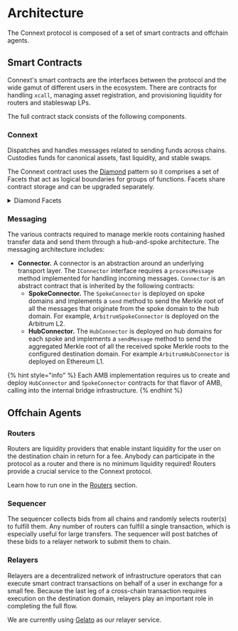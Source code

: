 # Architecture

The Connext protocol is composed of a set of smart contracts and offchain agents.

## Smart Contracts

Connext's smart contracts are the interfaces between the protocol and the wide gamut of different users in the ecosystem. There are contracts for handling `xcall`, managing asset registration, and provisioning liquidity for routers and stableswap LPs.

The full contract stack consists of the following components.

### Connext

Dispatches and handles messages related to sending funds across chains. Custodies funds for canonical assets, fast liquidity, and stable swaps.

The Connext contract uses the [Diamond](https://eips.ethereum.org/EIPS/eip-2535) pattern so it comprises a set of Facets that act as logical boundaries for groups of functions. Facets share contract storage and can be upgraded separately.

<details>

<summary>Diamond Facets</summary>

#### TokenFacet

Manages asset enrollment, stores mappings of adopted <-> local assets, exposes liquidity caps functions, and specifies stableswaps for assets.

#### BridgeFacet

Implements `xcall` and enables destination-side calldata execution.

#### InboxFacet

Holds all the functionality needed for Connext's messaging layer to reconcile cross-chain transfers.

#### ProposedOwnableFacet

Provides a basic access control mechanism.

#### RelayerFacet

Manages whitelisting of relayers.

#### RoutersFacet

Manages whitelisting of routers and keeps track of router owners/recipients.

#### StableSwapFacet

A StableSwap implementation that custodies closely pegged assets (eg. group of stablecoins).

#### SwapAdminFacet

Manages only-admin controls for the StableSwapFacet.

#### DiamondCutFacet

Functions for adding, removing, and replacing facets.

#### DiamondLoupeFacet

Required by the Diamond standard. Implements the DiamondLoupe interface which allows for inspection of a Diamond contract's various facets and their functions.

</details>

### Messaging

The various contracts required to manage merkle roots containing hashed transfer data and send them through a hub-and-spoke architecture. The messaging architecture includes:

* **Connector.** A connector is an abstraction around an underlying transport layer. The `IConnector` interface requires a `processMessage` method implemented for handling incoming messages. `Connector` is an abstract contract that is inherited by the following contracts:
  * **SpokeConnector.** The `SpokeConnector` is deployed on spoke domains and implements a `send` method to send the Merkle root of all the messages that originate from the spoke domain to the hub domain. For example, `ArbitrumSpokeConnector` is deployed on the Arbitrum L2.
  * **HubConnector.** The `HubConnector` is deployed on hub domains for each spoke and implements a `sendMessage` method to send the aggregated Merkle root of all the received spoke Merkle roots to the configured destination domain. For example `ArbitrumHubConnector` is deployed on Ethereum L1.

{% hint style="info" %}
Each AMB implementation requires us to create and deploy `HubConnector` and `SpokeConnector` contracts for that flavor of AMB, calling into the internal bridge infrastructure.
{% endhint %}

## Offchain Agents

### Routers

Routers are liquidity providers that enable instant liquidity for the user on the destination chain in return for a fee. Anybody can participate in the protocol as a router and there is no minimum liquidity required! Routers provide a crucial service to the Connext protocol.

Learn how to run one in the [Routers](broken-reference) section.

### Sequencer

The sequencer collects bids from all chains and randomly selects router(s) to fulfill them. Any number of routers can fulfill a single transaction, which is especially useful for large transfers. The sequencer will post batches of these bids to a relayer network to submit them to chain.

### Relayers

Relayers are a decentralized network of infrastructure operators that can execute smart contract transactions on behalf of a user in exchange for a small fee. Because the last leg of a cross-chain transaction requires execution on the destination domain, relayers play an important role in completing the full flow.

We are currently using [Gelato](https://www.gelato.network/) as our relayer service.
